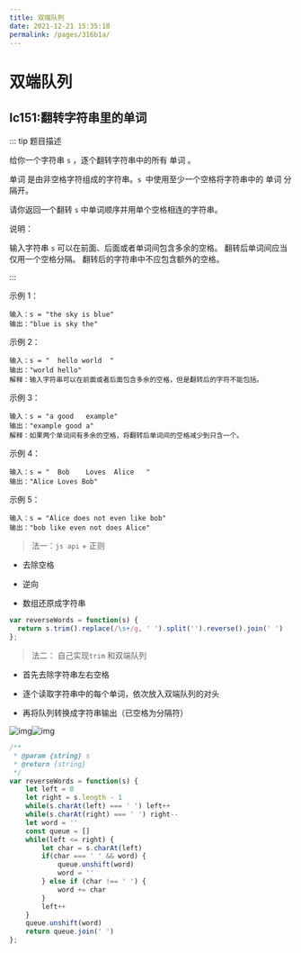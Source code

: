 ```yaml
---
title: 双端队列
date: 2021-12-21 15:35:18
permalink: /pages/316b1a/
---
```

# 双端队列

## lc151:翻转字符串里的单词<Badge text="中等" vertical="top"/>



::: tip 题目描述



给你一个字符串 `s` ，逐个翻转字符串中的所有 单词 。



单词 是由非空格字符组成的字符串。`s `中使用至少一个空格将字符串中的 单词 分隔开。



请你返回一个翻转 `s` 中单词顺序并用单个空格相连的字符串。



说明：



输入字符串 `s` 可以在前面、后面或者单词间包含多余的空格。
翻转后单词间应当仅用一个空格分隔。
翻转后的字符串中不应包含额外的空格。

:::

示例 1：



```plain
输入：s = "the sky is blue"
输出："blue is sky the"
```



示例 2：



```plain
输入：s = "  hello world  "
输出："world hello"
解释：输入字符串可以在前面或者后面包含多余的空格，但是翻转后的字符不能包括。
```



示例 3：



```plain
输入：s = "a good   example"
输出："example good a"
解释：如果两个单词间有多余的空格，将翻转后单词间的空格减少到只含一个。
```



示例 4：



```plain
输入：s = "  Bob    Loves  Alice   "
输出："Alice Loves Bob"
```



示例 5：



```plain
输入：s = "Alice does not even like bob"
输出："bob like even not does Alice"
```



> 法一：`js api` + 正则



- 去除空格
- 逆向

- 数组还原成字符串



```javascript
var reverseWords = function(s) { 
  return s.trim().replace(/\s+/g, ' ').split('').reverse().join(' ')
};
```

> 法二： 自己实现`trim` 和双端队列



- 首先去除字符串左右空格
- 逐个读取字符串中的每个单词，依次放入双端队列的对头

- 再将队列转换成字符串输出（已空格为分隔符）



![img](https://cdn.jsdelivr.net/gh/duochizhacai/generatePic/img/202112221057988.png)![img](https://cdn.jsdelivr.net/gh/duochizhacai/generatePic/img/202112221058252.png)

```javascript
/**
 * @param {string} s
 * @return {string}
 */
var reverseWords = function(s) {
    let left = 0
    let right = s.length - 1
    while(s.charAt(left) === ' ') left++
    while(s.charAt(right) === ' ') right--
    let word = ''
    const queue = []
    while(left <= right) {
        let char = s.charAt(left)
        if(char === ' ' && word) {
            queue.unshift(word)
            word = ''
        } else if (char !== ' ') {
            word += char
        }
        left++
    }
    queue.unshift(word)
    return queue.join(' ')
};
```
